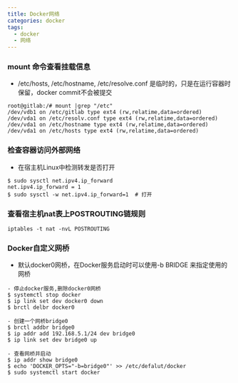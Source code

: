 ```yaml
---
title: Docker网络
categories: docker 
tags:
  - docker
  - 网络
---
```


### mount 命令查看挂载信息
- /etc/hosts, /etc/hostname, /etc/resolve.conf 是临时的，只是在运行容器时保留，docker commit不会被提交

```
root@gitlab:/# mount |grep "/etc" 
/dev/vdb1 on /etc/gitlab type ext4 (rw,relatime,data=ordered)
/dev/vda1 on /etc/resolv.conf type ext4 (rw,relatime,data=ordered) 
/dev/vda1 on /etc/hostname type ext4 (rw,relatime,data=ordered) 
/dev/vda1 on /etc/hosts type ext4 (rw,relatime,data=ordered) 

```

### 检查容器访问外部网络
- 在宿主机Linux中检测转发是否打开

```
$ sudo sysctl net.ipv4.ip_forward
net.ipv4.ip_forward = 1
$ sudo sysctl -w net.ipv4.ip_forward=1  # 打开

```

### 查看宿主机nat表上POSTROUTING链规则

```
iptables -t nat -nvL POSTROUTING
```

### Docker自定义网桥
- 默认docker0网桥，在Docker服务启动时可以使用-b BRIDGE 来指定使用的网桥

```
- 停止docker服务,删除docker0网桥
$ systemctl stop docker
$ ip link set dev docker0 down
$ brctl delbr docker0

- 创建一个网桥bridge0
$ brctl addbr bridge0
$ ip addr add 192.168.5.1/24 dev bridge0
$ ip link set dev bridge0 up

- 查看网桥并启动
$ ip addr show bridge0
$ echo 'DOCKER_OPTS="-b=bridge0"' >> /etc/defalut/docker
$ sudo systemctl start docker
```
